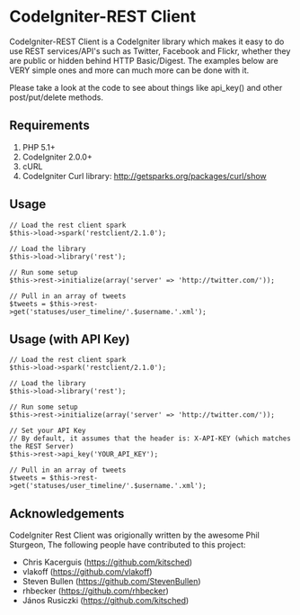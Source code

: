 # CodeIgniter-REST Client

CodeIgniter-REST Client is a CodeIgniter library which makes it easy to do use REST services/API's such as Twitter, Facebook and Flickr, whether they are public or hidden behind HTTP Basic/Digest.  The examples below are VERY simple ones and more can much more can be done with it. 

Please take a look at the code to see about things like api_key() and other post/put/delete methods.

## Requirements

1. PHP 5.1+
2. CodeIgniter 2.0.0+
3. cURL
4. CodeIgniter Curl library: http://getsparks.org/packages/curl/show

## Usage

	// Load the rest client spark
	$this->load->spark('restclient/2.1.0');

	// Load the library
	$this->load->library('rest');

	// Run some setup
	$this->rest->initialize(array('server' => 'http://twitter.com/'));

	// Pull in an array of tweets
	$tweets = $this->rest->get('statuses/user_timeline/'.$username.'.xml');

## Usage (with API Key)

	// Load the rest client spark
	$this->load->spark('restclient/2.1.0');

	// Load the library
	$this->load->library('rest');

	// Run some setup
	$this->rest->initialize(array('server' => 'http://twitter.com/'));

	// Set your API Key
	// By default, it assumes that the header is: X-API-KEY (which matches the REST Server)
	$this->rest->api_key('YOUR_API_KEY');

	// Pull in an array of tweets
	$tweets = $this->rest->get('statuses/user_timeline/'.$username.'.xml');

## Acknowledgements

CodeIgniter Rest Client was origionally written by the awesome Phil Sturgeon, The following people have contributed to this project:

- Chris Kacerguis (https://github.com/kitsched)
- vlakoff (https://github.com/vlakoff)
- Steven Bullen (https://github.com/StevenBullen)
- rhbecker (https://github.com/rhbecker)
- János Rusiczki (https://github.com/kitsched)

